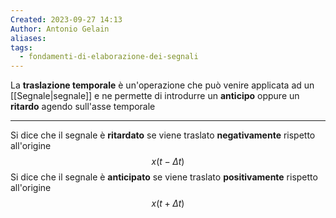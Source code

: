 ```yaml
---
Created: 2023-09-27 14:13
Author: Antonio Gelain
aliases: 
tags:
  - fondamenti-di-elaborazione-dei-segnali
---
```


La **traslazione temporale** è un'operazione che può venire applicata ad un [[Segnale|segnale]] e ne permette di introdurre un **anticipo** oppure un **ritardo** agendo sull'asse temporale

---

Si dice che il segnale è **ritardato** se viene traslato **negativamente** rispetto all'origine
$$x(t - \Delta t)$$
Si dice che il segnale è **anticipato** se viene traslato **positivamente** rispetto all'origine
$$x(t + \Delta t)$$
